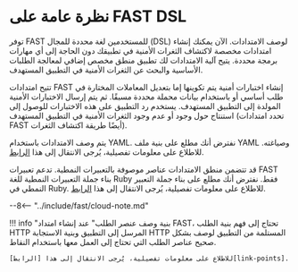 [link-yaml]:            https://yaml.org/spec/1.2/spec.html
[link-ruby-regexp]:     http://ruby-doc.org/core-2.6.1/doc/regexp_rdoc.html
[link-points]:          points/intro.md

# نظرة عامة على FAST DSL

توفر FAST للمستخدمين لغة محددة للمجال (DSL) لوصف الامتدادات. الآن يمكنك إنشاء امتدادات مخصصة لاكتشاف الثغرات الأمنية في تطبيقك دون الحاجة إلى أي مهارات برمجة محددة. يتيح آلية الامتدادات لك تطبيق منطق مخصص إضافي لمعالجة الطلبات الأساسية والبحث عن الثغرات الأمنية في التطبيق المستهدف.

تتيح امتدادات FAST إنشاء اختبارات أمنية يتم تكوينها إما بتعديل المعاملات المختارة في طلب أساسي أو باستخدام بيانات محملة محددة مسبقًا. ثم يتم إرسال الاختبارات الأمنية المولدة إلى التطبيق المستهدف. يستخدم رد التطبيق على هذه الاختبارات للوصول إلى استنتاج حول وجود أو عدم وجود الثغرات الأمنية في التطبيق المستهدف (تحدد امتدادات FAST أيضًا طريقة اكتشاف الثغرات).

يتم وصف الامتدادات باستخدام YAML. نفترض أنك مطلع على بنية ملف YAML وصياغته. للاطلاع على معلومات تفصيلية، يُرجى الانتقال إلى هذا [الرابط][link-yaml].

قد تتضمن منطق الامتدادات عناصر موصوفة بالتعبيرات النمطية. تدعم تعبيرات FAST بناء جملة التعبيرات النمطية للغة Ruby فقط. نفترض أنك مطلع على بناء جملة التعبير النمطي في Ruby. للاطلاع على معلومات تفصيلية، يُرجى الانتقال إلى هذا [الرابط][link-ruby-regexp].

--8<-- "../include/fast/cloud-note.md"

!!! info "بنية وصف عنصر الطلب"
    عند إنشاء امتداد FAST، تحتاج إلى فهم بنية الطلب HTTP المرسل إلى التطبيق وبنية الاستجابة HTTP المستلمة من التطبيق لوصف بشكل صحيح عناصر الطلب التي تحتاج إلى العمل معها باستخدام النقاط.

    للاطلاع على معلومات تفصيلية، يُرجى الانتقال إلى هذا [الرابط][link-points].